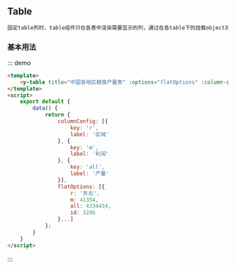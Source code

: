 <script>
    export default {
        data() {
            return {
                columnConfig: [{
                    key: 'r',
                    label: '区域'
                }, {
                    key: 'm',
                    label: '利润'
                }, {
                    key: 'all',
                    label: '产量'
                }],
                options: [{
                    area: '东北',
                    p: '东北',
                    r: '东北',
                    m: 41354,
                    all: 4334434,
                    id: 3286,
                    children: [{
                        area: '东北',
                        p: '吉林',
                        r: '吉林',
                        m: 4234,
                        all: 42334,
                        id: 3439672,
                        children: [{
                            area: '东北',
                            p: '吉林',
                            r: 'A区',
                            m: 534,
                            all: 3445,
                            id: 8098382,
                        }, {
                            area: '东北',
                            p: '吉林',
                            r: 'B区',
                            m: 343,
                            all: 4234,
                            id: 69056,
                        }]
                    }, {
                        area: '东北',
                        p: '辽宁',
                        r: '辽宁',
                        m: 3244,
                        all: 23442,
                        id: 754086,
                        children: [{
                            area: '东北',
                            p: '辽宁',
                            r: 'A区',
                            m: 432,
                            all: 4242,
                            id: 54903,
                        }, {
                            area: '东北',
                            p: '辽宁',
                            r: 'B区',
                            m: 423,
                            all: 3453,
                            id: 3667845,
                        }, {
                            area: '东北',
                            p: '辽宁',
                            r: 'C区',
                            m: 435,
                            all: 5243,
                            id: 859676,
                        }]
                    }, {
                        area: '东北',
                        p: '黑龙江',
                        r: '黑龙江',
                        m: 3434,
                        all: 53665,
                        id: 795786,
                        children: [{
                            area: '东北',
                            p: '黑龙江',
                            r: 'A区',
                            m: 535,
                            all: 5455,
                            id: 740798
                        }, {
                            area: '东北',
                            p: '黑龙江',
                            r: 'B区',
                            m: 455,
                            all: 6456,
                            id: 340963
                        }]
                    }]
                }, {
                    area: '西南',
                    p: '西南',
                    r: '西南',
                    m: 41354,
                    all: 4334434,
                    id: 329578,
                    children: [{
                        area: '西南',
                        p: '四川',
                        r: '四川',
                        m: 4234,
                        all: 42334,
                        id: 340687532,
                        children: [{
                            area: '西南',
                            p: '四川',
                            r: 'A区',
                            m: 534,
                            all: 3445,
                            id: 389682,
                        }, {
                            area: '西南',
                            p: '四川',
                            r: 'B区',
                            m: 343,
                            all: 4234,
                            id: 64856,
                        }]
                    }, {
                        area: '西南',
                        p: '贵州',
                        r: '贵州',
                        m: 3244,
                        all: 23442,
                        id: 7509546,
                        children: [{
                            area: '西南',
                            p: '贵州',
                            r: 'A区',
                            m: 432,
                            all: 4242,
                            id: 54093,
                        }, {
                            area: '西南',
                            p: '贵州',
                            r: 'B区',
                            m: 423,
                            all: 3453,
                            id: 309645,
                        }, {
                            area: '西南',
                            p: '贵州',
                            r: 'C区',
                            m: 435,
                            all: 5243,
                            id: 855896,
                        }]
                    }, {
                        area: '西南',
                        p: '云南',
                        r: '云南',
                        m: 3434,
                        all: 53665,
                        id: 7086,
                        children: [{
                            area: '西南',
                            p: '云南',
                            r: 'A区',
                            m: 535,
                            all: 5455,
                            id: 70894
                        }, {
                            area: '西南',
                            p: '云南',
                            r: 'B区',
                            m: 455,
                            all: 6456,
                            id: 340983
                        }]
                    }]
                }, {
                    area: '东南',
                    p: '东南',
                    r: '东南',
                    m: 41354,
                    all: 4334434,
                    id: 36892,
                    children: [{
                        area: '东南',
                        p: '广东',
                        r: '广东',
                        m: 4234,
                        all: 42334,
                        id: 3490632,
                        children: [{
                            area: '东南',
                            p: '广东',
                            r: 'A区',
                            m: 534,
                            all: 3445,
                            id: 380962,
                        }, {
                            area: '东南',
                            p: '广东',
                            r: 'B区',
                            m: 343,
                            all: 4234,
                            id: 650966,
                        }]
                    }, {
                        area: '东南',
                        p: '海南',
                        r: '海南',
                        m: 3244,
                        all: 23442,
                        id: 7590646,
                        children: [{
                            area: '东南',
                            p: '海南',
                            r: 'A区',
                            m: 432,
                            all: 4242,
                            id: 585943,
                        }, {
                            area: '东南',
                            p: '海南',
                            r: 'B区',
                            m: 423,
                            all: 3453,
                            id: 365645,
                        }, {
                            area: '东南',
                            p: '海南',
                            r: 'C区',
                            m: 435,
                            all: 5243,
                            id: 8746556,
                        }]
                    }, {
                        area: '东南',
                        p: '福建',
                        r: '福建',
                        m: 3434,
                        all: 53665,
                        id: 6354376,
                        children: [{
                            area: '东南',
                            p: '福建',
                            r: 'A区',
                            m: 535,
                            all: 5455,
                            id: 6374
                        }, {
                            area: '东南',
                            p: '福建',
                            r: 'B区',
                            m: 455,
                            all: 6456,
                            id: 3432365
                        }]
                    }]
                }, {
                    area: '西北',
                    p: '西北',
                    r: '西北',
                    m: 41354,
                    all: 4334434,
                    id: 3652,
                    children: [{
                        area: '西北',
                        p: '宁夏',
                        r: '宁夏',
                        m: 4234,
                        all: 42334,
                        id: 3424532,
                        children: [{
                            area: '西北',
                            p: '宁夏',
                            r: 'A区',
                            m: 534,
                            all: 3445,
                            id: 3885622,
                        }, {
                            area: '西北',
                            p: '宁夏',
                            r: 'B区',
                            m: 343,
                            all: 4234,
                            id: 65856,
                        }]
                    }, {
                        area: '西北',
                        p: '甘肃',
                        r: '甘肃',
                        m: 3244,
                        all: 23442,
                        id: 75856746,
                        children: [{
                            area: '西北',
                            p: '甘肃',
                            r: 'A区',
                            m: 432,
                            all: 4242,
                            id: 543657,
                        }, {
                            area: '西北',
                            p: '甘肃',
                            r: 'B区',
                            m: 423,
                            all: 3453,
                            id: 364965,
                        }, {
                            area: '西北',
                            p: '甘肃',
                            r: 'C区',
                            m: 435,
                            all: 5243,
                            id: 845656,
                        }]
                    }]
                }, {
                    area: '中部',
                    p: '中部',
                    r: '中部',
                    m: 41354,
                    all: 4334434,
                    id: 372,
                    children: [{
                        area: '中部',
                        p: '江苏',
                        r: '江苏',
                        m: 4234,
                        all: 42334,
                        id: 343462,
                        children: [{
                            area: '中部',
                            p: '江苏',
                            r: 'A区',
                            m: 534,
                            all: 3445,
                            id: 37682,
                        }, {
                            area: '中部',
                            p: '江苏',
                            r: 'B区',
                            m: 343,
                            all: 4234,
                            id: 646756,
                        }]
                    }, {
                        area: '中部',
                        p: '安徽',
                        r: '安徽',
                        m: 3244,
                        all: 23442,
                        id: 759646,
                        children: [{
                            area: '中部',
                            p: '安徽',
                            r: 'A区',
                            m: 432,
                            all: 4242,
                            id: 54743,
                        }, {
                            area: '中部',
                            p: '安徽',
                            r: 'B区',
                            m: 423,
                            all: 3453,
                            id: 368745,
                        }, {
                            area: '中部',
                            p: '安徽',
                            r: 'C区',
                            m: 435,
                            all: 5243,
                            id: 87456,
                        }]
                    }, {
                        area: '中部',
                        p: '河南',
                        r: '河南',
                        m: 3434,
                        all: 53665,
                        id: 768746,
                        children: [{
                            area: '中部',
                            p: '河南',
                            r: 'A区',
                            m: 535,
                            all: 5455,
                            id: 74764
                        }, {
                            area: '中部',
                            p: '河南',
                            r: 'B区',
                            m: 455,
                            all: 6456,
                            id: 348673
                        }]
                    }]
                }, {
                    area: '自治区',
                    p: '自治区',
                    r: '自治区',
                    m: 41354,
                    all: 4334434,
                    id: 328464,
                    children: [{
                        area: '自治区',
                        p: '内蒙古',
                        r: '内蒙古',
                        m: 4234,
                        all: 42334,
                        id: 34867322,
                        children: [{
                            area: '自治区',
                            p: '内蒙古',
                            r: 'A区',
                            m: 534,
                            all: 3445,
                            id: 38856782,
                        }, {
                            area: '自治区',
                            p: '内蒙古',
                            r: 'B区',
                            m: 343,
                            all: 4234,
                            id: 65567856,
                        }]
                    }, {
                        area: '自治区',
                        p: '西藏',
                        r: '西藏',
                        m: 3244,
                        all: 23442,
                        id: 754856786,
                        children: [{
                            area: '自治区',
                            p: '西藏',
                            r: 'A区',
                            m: 432,
                            all: 4242,
                            id: 5467883,
                        }, {
                            area: '自治区',
                            p: '西藏',
                            r: 'B区',
                            m: 423,
                            all: 3453,
                            id: 53645,
                        }, {
                            area: '自治区',
                            p: '西藏',
                            r: 'C区',
                            m: 435,
                            all: 5243,
                            id: 85096,
                        }]
                    }, {
                        area: '自治区',
                        p: '新疆',
                        r: '新疆',
                        m: 3434,
                        all: 53665,
                        id: 72346,
                        children: [{
                            area: '自治区',
                            p: '新疆',
                            r: 'A区',
                            m: 535,
                            all: 5455,
                            id: 6574
                        }, {
                            area: '自治区',
                            p: '新疆',
                            r: 'B区',
                            m: 455,
                            all: 6456,
                            id: 74343
                        }]
                    }]
                }]
            };
        },
        computed: {
            flatOptions() {
                let flat = (arr) => {
                    let res = [];
                    arr.forEach(item => {
                        let {children, ...orgs} = item;
                        res.push(children ? orgs : {
                            ...orgs,
                            r: orgs.p + '-' + orgs.r
                        });
                        if (children && children.length) {
                            res = res.concat(flat(children));
                        }
                    });
                    return res;
                };
                return flat(this.options);
            }
        },
        methods: {
        }
    }
</script>
<style>
.md-box {
    margin-bottom: 20px;
}
.md-box:last-child {
    margin-bottom: 0px;
}
</style>
## Table

```txt
固定table列时，table组件只在各表中渲染需要显示的列，通过在各table下的挂载object对象并监听其resize事件，实现时时同步各表行高。从而做到在解决业界常见的各表各行高度不一致问题的基础上提升渲染性能。在大数据渲染的场景下同比业界常见table渲染性能提升65%-70%，内存消耗减少55%-65%。
```

### 基本用法

::: demo 
```html
<template>
    <y-table title="中国各地区粮食产量表" :options="flatOptions" :column-config="columnConfig" />
</template>
<script>
    export default {
        data() {
            return {
                columnConfig: [{
                    key: 'r',
                    label: '区域'
                }, {
                    key: 'm',
                    label: '利润'
                }, {
                    key: 'all',
                    label: '产量'
                }],
                flatOptions: [{
                    r: '东北',
                    m: 41354,
                    all: 4334434,
                    id: 3286
                }...]
            };
        }
    }
</script>
```
:::
